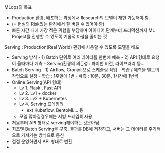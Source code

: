  MLops의 목표

- Production 환경, 배포하는 과정에서 Research의 모델이 재현 가능해야 함.
- (= 현실의 Risk있는 환경에서 잘 버틸 수 있어야 함)
- 빠른 시간 내에 가장 적은 위험을 부담하며 아이디어 단계부터 프러덕션까지 ML Project를 진행할 수 있도록 기술적 마찰을 줄이는 것

Serving : Production(Real World) 환경에 사용할 수 있도록 모델을 배포

 -  Serving 방식
    	-  1) Batch 단위로 여러 데이터를 한번에 예측
    	-  2) API 형태로 요청이 올때마다 예측
    	-  Serving환경의 의존성 : 파이썬 버전, 라이브러리 등...
 -  Batch Serving
    	-  1) Airflow, Cronjob으로 스케쥴링 작업
    	-  학습 / 예측을 별도의 작업으로 설정
    	-  학습 : 1주일에 1번
    	-  예측 : 10분, 30분, 1시간에 1번씩
 -  Online Serving(API 형태)
     -  Lv 1. Flask , Fast API
     -  Lv 2. Lv1 + docker
     -  Lv 3. Lv2 + Kubernetes
     -  Lv 4. Serving 프레임웍
         -  ex) Kubeflow, BentoML... 등
     -  모델 많아질경우에는 서빙 프레임웍 사용
 -  처음부터 API 형태로 serving해야하는 것은아님.
 -  최초엔 Batch Serving을 구축, 결과를 DB에 저장하고, 서버는 그 데이터를 주기적으로 가져가는 방식으로 통신
 -  점점 운영하면서 API 형태로 변환
 -  